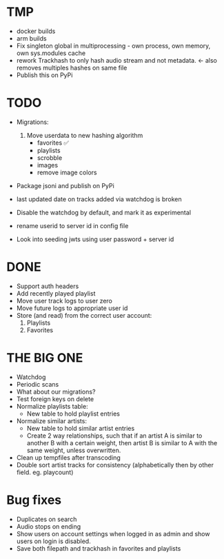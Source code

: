 # TMP

* docker builds
* arm builds
* Fix singleton global in multiprocessing - own process, own memory, own sys.modules cache
* rework Trackhash to only hash audio stream and not metadata. <- also removes multiples hashes on same file
* Publish this on PyPi


# TODO

- Migrations:

  1. Move userdata to new hashing algorithm
     - favorites ✅
     - playlists
     - scrobble
     - images
     - remove image colors

- Package jsoni and publish on PyPi
- last updated date on tracks added via watchdog is broken
- Disable the watchdog by default, and mark it as experimental
- rename userid to server id in config file
- Look into seeding jwts using user password + server id


<!-- CHECKPOINT -->
<!-- ALBUM PAGE! -->

# DONE

- Support auth headers
- Add recently played playlist
- Move user track logs to user zero
- Move future logs to appropriate user id
- Store (and read) from the correct user account:
  1. Playlists
  2. Favorites

# THE BIG ONE

- Watchdog
- Periodic scans
- What about our migrations?
- Test foreign keys on delete
- Normalize playlists table:
  - New table to hold playlist entries
- Normalize similar artists:
  - New table to hold similar artist entries
  - Create 2 way relationships, such that if an artist A is similar to another B with a certain weight,
    then artist B is similar to A with the same weight, unless overwritten.
- Clean up tempfiles after transcoding
- Double sort artist tracks for consistency (alphabetically then by other field. eg. playcount)

# Bug fixes

- Duplicates on search
- Audio stops on ending
- Show users on account settings when logged in as admin and show users on login is disabled.
- Save both filepath and trackhash in favorites and playlists
